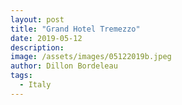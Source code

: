 ```yaml
---
layout: post
title: "Grand Hotel Tremezzo"
date: 2019-05-12
description: 
image: /assets/images/05122019b.jpeg
author: Dillon Bordeleau
tags: 
  - Italy 
---
```

